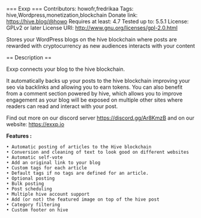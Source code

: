 === Exxp ===
Contributors: howofr,fredrikaa
Tags: hive,Wordpress,monetization,blockchain
Donate link: https://hive.blog/@howo
Requires at least: 4.7
Tested up to: 5.5.1
License: GPLv2 or later
License URI: http://www.gnu.org/licenses/gpl-2.0.html

Stores your WordPress blogs on the hive blockchain where posts are rewarded with cryptocurrency as new audiences interacts with your content

== Description ==

Exxp connects your blog to the hive blockchain.

It automatically backs up your posts to the hive blockchain improving your seo via backlinks and allowing you to earn tokens.
You can also benefit from a comment section powered by hive, which allows you to improve engagement as your blog will be exposed on multiple other sites where readers can read and interact with your post.

Find out more on our discord server https://discord.gg/Ar8KmzB and on our website: https://exxp.io

**Features :**

    • Automatic posting of articles to the Hive blockchain
    • Conversion and cleaning of text to look good on different websites
    • Automatic self-vote
    • Add an original link to your blog
    • Custom tags for each article
    • Default tags if no tags are defined for an article.
    • Optional posting
    • Bulk posting
    • Post scheduling
    • Multiple hive account support
    • Add (or not) the featured image on top of the hive post
    • Category filtering
    • Custom footer on hive
